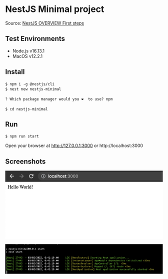 # NestJS Minimal project
Source: [NestJS OVERVIEW First steps](https://docs.nestjs.com/first-steps)

## Test Environments
- Node.js v16.13.1
- MacOS v12.2.1

## Install
```ssh
$ npm i -g @nestjs/cli
$ nest new nestjs-minimal

? Which package manager would you ❤️  to use? npm

$ cd nestjs-minimal
```

## Run
```ssh
$ npm run start
```

Open your browser at http://127.0.0.1:3000 or http://localhost:3000

## Screenshots
![localhost:3000](screenshots/localhost-3000.png)

![log](screenshots/log.png)
